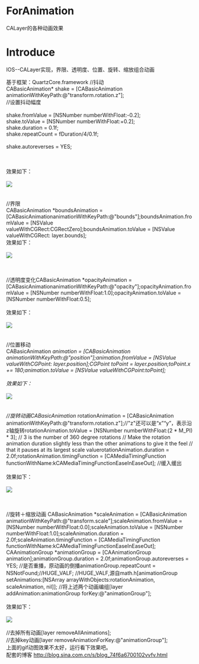 # ForAnimation
CALayer的各种动画效果

# Introduce
IOS--CALayer实现，界限、透明度、位置、旋转、缩放组合动画

基于框架：QuartzCore.framework
//抖动<br>
CABasicAnimation* shake = [CABasicAnimation animationWithKeyPath:@"transform.rotation.z"];
<br>//设置抖动幅度        
<br>shake.fromValue = [NSNumber numberWithFloat:-0.2];
<br>shake.toValue = [NSNumber numberWithFloat:+0.2];
<br>shake.duration = 0.1f;
<br>shake.repeatCount = fDuration/4/0.1f;        
<br>shake.autoreverses = YES;

<br><br>效果如下：
<br><br>
![](http://s4.sinaimg.cn/mw690/0028NHt6gy6TGgqchjl33&690)
<br><br>
<br>//界限
<br>CABasicAnimation *boundsAnimation = [CABasicAnimationanimationWithKeyPath:@"bounds"];boundsAnimation.fromValue = [NSValue valueWithCGRect:CGRectZero];boundsAnimation.toValue = [NSValue valueWithCGRect: layer.bounds];
<br>效果如下：
<br><br>
![](http://s7.sinaimg.cn/mw690/0028NHt6gy6TGgf0eY6b6&690)
<br><br>

<br>//透明度变化CABasicAnimation *opacityAnimation = [CABasicAnimationanimationWithKeyPath:@"opacity"];opacityAnimation.fromValue = [NSNumber numberWithFloat:1.0];opacityAnimation.toValue = [NSNumber numberWithFloat:0.5];
<br><br>效果如下：
<br><br>
![](http://s16.sinaimg.cn/mw690/0028NHt6gy6TGgthC1h2f&690)
<br><br>
<br>//位置移动
<br>CABasicAnimation *animation  = [CABasicAnimation animationWithKeyPath:@"position"];animation.fromValue =  [NSValue valueWithCGPoint: layer.position];CGPoint toPoint = layer.position;toPoint.x += 180;animation.toValue = [NSValue valueWithCGPoint:toPoint];
<br><br>效果如下：
<br><br>
![](http://s5.sinaimg.cn/mw690/0028NHt6gy6TGgyCSj264&690)
<br><br>
<br>//旋转动画CABasicAnimation* rotationAnimation =       [CABasicAnimation animationWithKeyPath:@"transform.rotation.z"];//"z"还可以是“x”“y”，表示沿z轴旋转rotationAnimation.toValue = [NSNumber numberWithFloat:(2 * M_PI) * 3];     // 3 is the number of 360 degree rotations // Make the rotation animation duration slightly less than the other animations to give it the feel // that it pauses at its largest scale valuerotationAnimation.duration = 2.0f;rotationAnimation.timingFunction = [CAMediaTimingFunction functionWithName:kCAMediaTimingFunctionEaseInEaseOut]; //缓入缓出
<br><br>效果如下：
<br><br>
![](http://s4.sinaimg.cn/mw690/0028NHt6gy6TGgGs42753&690)
<br><br>

<br>//旋转＋缩放动画
CABasicAnimation *scaleAnimation = [CABasicAnimation animationWithKeyPath:@"transform.scale"];scaleAnimation.fromValue = [NSNumber numberWithFloat:0.0];scaleAnimation.toValue = [NSNumber numberWithFloat:1.0];scaleAnimation.duration = 2.0f;scaleAnimation.timingFunction = [CAMediaTimingFunction functionWithName:kCAMediaTimingFunctionEaseInEaseOut];
CAAnimationGroup *animationGroup = [CAAnimationGroup animation];animationGroup.duration = 2.0f;animationGroup.autoreverses = YES;   //是否重播，原动画的倒播animationGroup.repeatCount = NSNotFound;//HUGE_VALF;     //HUGE_VALF,源自math.h[animationGroup setAnimations:[NSArray arrayWithObjects:rotationAnimation, scaleAnimation, nil]];
//将上述两个动画编组[layer addAnimation:animationGroup forKey:@"animationGroup"];
<br><br>效果如下：
<br><br>
![](http://s9.sinaimg.cn/mw690/0028NHt6gy6TGgJTGXu28&690)
<br><br>
//去掉所有动画[layer removeAllAnimations];
<br>//去掉key动画[layer removeAnimationForKey:@"animationGroup"];
<br>上面的gif动图效果不太好，运行看下效果吧。
<br>配套的博客
http://blog.sina.com.cn/s/blog_74f6a6700102vvfv.html
